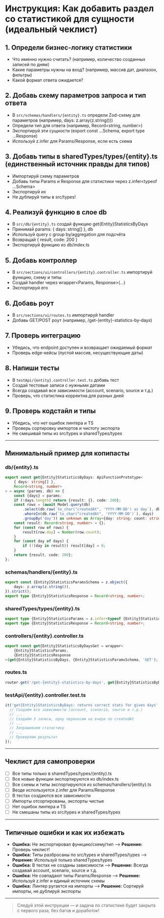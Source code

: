 # Инструкция: Как добавить раздел со статистикой для сущности (идеальный чеклист)

## 1. Определи бизнес-логику статистики

- Что именно нужно считать? (например, количество созданных записей по дням)
- Какие параметры нужны на вход? (например, массив дат, диапазон, фильтры)
- Какой формат ответа ожидается?

## 2. Добавь схему параметров запроса и тип ответа

- В `src/schemas/handlers/{entity}.ts` определи Zod-схему для параметров (например, days: z.array(z.string()))
- Определи тип для ответа (например, Record<string, number>)
- Экспортируй эти сущности (export const ...Schema, export type ...Response)
- Используй z.infer для Params/Response, если есть схема

## 3. Добавь типы в sharedTypes/types/{entity}.ts (единственный источник правды для типов)

- Импортируй схему параметров
- Добавь типы Params и Response для статистики через z.infer<typeof ...Schema>
- Экспортируй их
- Не дублируй типы в src/types!

## 4. Реализуй функцию в слое db

- В `src/db/{entity}.ts` создай функцию get{Entity}StatisticsByDays
- Принимай params: { days: string[] }, db
- Используй query с group by/aggregation для подсчёта
- Возвращай { result, code: 200 }
- Экспортируй функцию из db/index.ts

## 5. Добавь контроллер

- В `src/sections/ui/controllers/{entity}.controller.ts` импортируй функцию, схему и типы
- Создай handler через wrapper<Params, Response>(...)
- Экспортируй его

## 6. Добавь роут

- В `src/sections/ui/routes.ts` импортируй handler
- Добавь GET/POST роут (например, /get-{entity}-statistics-by-days)

## 7. Проверь интеграцию

- Убедись, что endpoint доступен и возвращает ожидаемый формат
- Проверь edge-кейсы (пустой массив, несуществующие даты)

## 8. Напиши тесты

- В `testApi/{entity}.controller.test.ts` добавь тест
- Создай тестовые записи с нужными датами
- Всегда создавай все зависимости (account, scenario, source и т.д.)
- Проверь, что статистика корректна для разных дней

## 9. Проверь кодстайл и типы

- Убедись, что нет ошибок линтера и TS
- Проверь сортировку импортов и чистоту экспорта
- Не смешивай типы из src/types и sharedTypes/types

---

## Минимальный пример для копипасты

### db/{entity}.ts

```ts
export const get{Entity}StatisticsByDays: ApiFunctionPrototype<
    { days: string[] },
    Record<string, number>
> = async (params, db) => {
    const {days} = params;
    if (!days.length) return {result: {}, code: 200};
    const rows = (await Model.query(db)
        .select(db.raw(`to_char("createdAt", 'YYYY-MM-DD') as day`), db.raw('count(*) as count'))
        .whereIn(db.raw(`to_char("createdAt", 'YYYY-MM-DD')`), days)
        .groupBy('day')) as unknown as Array<{day: string; count: string | number}>;
    const result: Record<string, number> = {};
    for (const row of rows) {
        result[row.day] = Number(row.count);
    }
    for (const day of days) {
        if (!(day in result)) result[day] = 0;
    }
    return {result, code: 200};
};
```

### schemas/handlers/{entity}.ts

```ts
export const {Entity}StatisticsParamsSchema = z.object({
    days: z.array(z.string()),
}).strict();
export type {Entity}StatisticsResponse = Record<string, number>;
```

### sharedTypes/types/{entity}.ts

```ts
export type {Entity}StatisticsParams = z.infer<typeof {Entity}StatisticsParamsSchema>;
export type {Entity}StatisticsResponse = Record<string, number>;
```

### controllers/{entity}.controller.ts

```ts
export const get{Entity}StatisticsByDaysGet = wrapper<
    {Entity}StatisticsParams,
    {Entity}StatisticsResponse
>(get{Entity}StatisticsByDays, {Entity}StatisticsParamsSchema, 'GET');
```

### routes.ts

```ts
router.get('/get-{entity}-statistics-by-days', get{Entity}StatisticsByDaysGet);
```

### testApi/{entity}.controller.test.ts

```ts
it('get{Entity}StatisticsByDays: returns correct stats for given days', async () => {
  // Создаём все зависимости (account, scenario, source и т.д.)
  // ...
  // Создаём 3 записи, одну переносим на вчера по createdAt
  // ...
  // Запрашиваем статистику
  // ...
  // Проверяем результат
});
```

---

## Чеклист для самопроверки

- [ ] Все типы только в sharedTypes/types/{entity}.ts
- [ ] Все новые функции экспортируются из db/index.ts
- [ ] Все схемы и типы экспортируются из schemas/handlers/{entity}.ts
- [ ] Везде используется z.infer для Params/Response
- [ ] В тестах создаются все зависимости
- [ ] Импорты отсортированы, экспорты чистые
- [ ] Нет ошибок линтера и TS
- [ ] Не смешаны типы из src/types и sharedTypes/types

---

## Типичные ошибки и как их избежать

- **Ошибка:** Не экспортировал функцию/схему/тип —> **Решение:** Проверь чеклист!
- **Ошибка:** Типы разбросаны по src/types и sharedTypes/types —> **Решение:** Используй только sharedTypes/types
- **Ошибка:** В тестах не созданы зависимости —> **Решение:** Всегда создавай account, scenario, source и т.д.
- **Ошибка:** Не совпадают типы Params/Response —> **Решение:** Используй z.infer и единый источник схемы
- **Ошибка:** Линтер ругается на импорты —> **Решение:** Сортируй импорты, не дублируй экспорты

---

> Следуй этой инструкции — и задача по статистике будет закрыта с первого раза, без багов и доработок!

